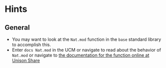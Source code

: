 # Hints

## General

- You may want to look at the `Nat.mod` function in the `base` standard library to accomplish this.
- Enter `docs Nat.mod` in the UCM or navigate to read about the behavior of `Nat.mod` or navigate to [the documentation for the function online at Unison Share](https://share.unison-lang.org/latest/namespaces/unison/base/;/terms/Nat/mod)